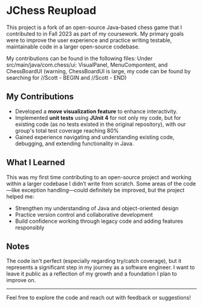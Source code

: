# JChess Reupload

This project is a fork of an open-source Java-based chess game that I contributed to in Fall 2023 as part of my coursework. My primary goals were to improve the user experience and practice writing testable, maintainable code in a larger open-source codebase.

My contributions can be found in the following files:
Under src/main/java/com.chess/ui:
VisualPanel, MenuCompontent, and ChessBoardUI 
(warning, ChessBoardUI is large, my code can be found by searching for //Scott - BEGIN and //Scott - END)

## My Contributions
- Developed a **move visualization feature** to enhance interactivity.
- Implemented **unit tests** using **JUnit 4** for not only my code, but for existing code (as no tests existed in the original repository), with our group's total test coverage reaching 80%
- Gained experience navigating and understanding existing code, debugging, and extending functionality in Java.

## What I Learned
This was my first time contributing to an open-source project and working within a larger codebase I didn’t write from scratch. Some areas of the code—like exception handling—could definitely be improved, but the project helped me:
- Strengthen my understanding of Java and object-oriented design
- Practice version control and collaborative development
- Build confidence working through legacy code and adding features responsibly

## Notes
The code isn't perfect (especially regarding try/catch coverage), but it represents a significant step in my journey as a software engineer. I want to leave it public as a reflection of my growth and a foundation I plan to improve on.

---

Feel free to explore the code and reach out with feedback or suggestions!
